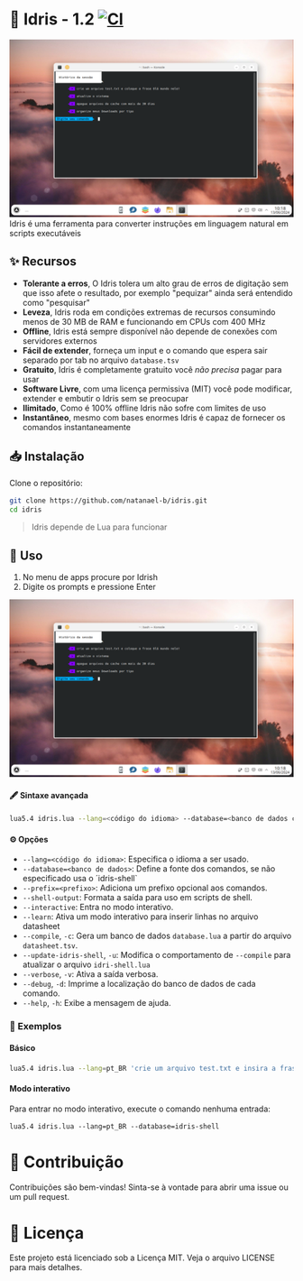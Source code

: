 # 📝 Idris - 1.2 [![CI](https://github.com/natanael-b/idrish/actions/workflows/blank.yml/badge.svg)](https://github.com/natanael-b/idrish/actions/workflows/blank.yml)

<p align=center>

![](resources/idrish/print.png)
Idris é uma ferramenta para converter instruções em linguagem natural em scripts executáveis

</p>

## ✨ Recursos

- **Tolerante a erros**, O Idris tolera um alto grau de erros de digitação sem que isso afete o resultado, por exemplo "pequizar" ainda será entendido como "pesquisar"
- **Leveza**, Idris roda em condições extremas de recursos consumindo menos de 30 MB de RAM e funcionando em CPUs com 400 MHz
- **Offline**, Idris está sempre disponível não depende de conexões com servidores externos
- **Fácil de extender**, forneça um input e o comando que espera sair separado por tab no arquivo `database.tsv`
- **Gratuito**, Idris é completamente gratuito você _não precisa_ pagar para usar
- **Software Livre**, com uma licença permissiva (MIT) você pode modificar, extender e embutir o Idris sem se preocupar
- **Ilimitado**, Como é 100% offline Idris não sofre com limites de uso
- **Instantâneo**, mesmo com bases enormes Idris é capaz de fornecer os comandos instantaneamente

## 📥 Instalação
Clone o repositório:

```bash
git clone https://github.com/natanael-b/idris.git
cd idris
```

> Idris depende de Lua para funcionar

## 🚀 Uso

1. No menu de apps procure por Idrish
2. Digite os prompts e pressione Enter

![](resources/idrish/print.png)

#### 🖋️ Sintaxe avançada 

```bash
lua5.4 idris.lua --lang=<código do idioma> --database=<banco de dados com comandos> [--prefix=<prefixo>] [--shell-output] [--verbose] [--help] 'entrada 1' 'entrada 2' ...
```

#### ⚙️ Opções

* `--lang=<código do idioma>`: Especifica o idioma a ser usado.
* `--database=<banco de dados>`: Define a fonte dos comandos, se não especificado usa o ´idris-shell`
* `--prefix=<prefixo>`: Adiciona um prefixo opcional aos comandos.
* `--shell-output`: Formata a saída para uso em scripts de shell.
* `--interactive`: Entra no modo interativo.
* `--learn`: Ativa um modo interativo para inserir linhas no arquivo datasheet
* `--compile`, `-c`: Gera um banco de dados `database.lua` a partir do arquivo `datasheet.tsv`.
* `--update-idris-shell`, `-u`: Modifica o comportamento de `--compile` para atualizar o arquivo `idri-shell.lua`
* `--verbose`, `-v`: Ativa a saída verbosa.
* `--debug`, `-d`: Imprime a localização do banco de dados de cada comando.
* `--help`, `-h`: Exibe a mensagem de ajuda.

### 📌 Exemplos

#### Básico
```bash
lua5.4 idris.lua --lang=pt_BR 'crie um arquivo test.txt e insira a frase Hello World nele!'
```

#### Modo interativo

Para entrar no modo interativo, execute o comando nenhuma entrada:

```
lua5.4 idris.lua --lang=pt_BR --database=idris-shell
```

# 🤝 Contribuição

Contribuições são bem-vindas! Sinta-se à vontade para abrir uma issue ou um pull request.

# 📜 Licença

Este projeto está licenciado sob a Licença MIT. Veja o arquivo LICENSE para mais detalhes.
